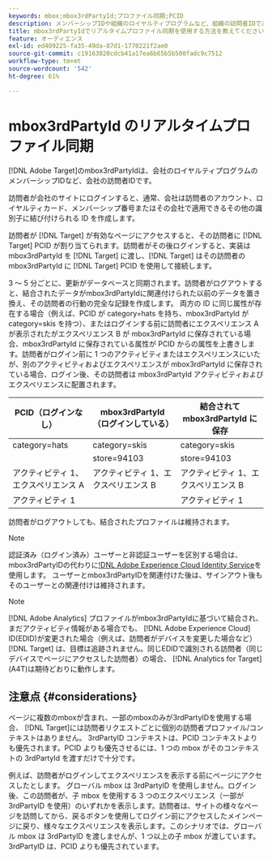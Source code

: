 ```yaml
---
keywords: mbox;mbox3rdPartyId;プロファイル同期;PCID
description: メンバーシップIDや組織のロイヤルティプログラムなど、組織の訪問者IDであるmbox3rdPartyIdの使用方法について説明します。
title: mbox3rdPartyIdでリアルタイムプロファイル同期を使用する方法を教えてください。
feature: オーディエンス
exl-id: ed409225-fa35-49da-87d1-1770221f2ae0
source-git-commit: c19163020cdcb41a17ea6b65b5b500fadc9c7512
workflow-type: tm+mt
source-wordcount: '542'
ht-degree: 61%

---
```


# mbox3rdPartyId のリアルタイムプロファイル同期

[!DNL Adobe Target]のmbox3rdPartyIdは、会社のロイヤルティプログラムのメンバーシップIDなど、会社の訪問者IDです。

訪問者が会社のサイトにログインすると、通常、会社は訪問者のアカウント、ロイヤルティカード、メンバーシップ番号またはその会社で適用できるその他の識別子に結び付けられる ID を作成します。

訪問者が [!DNL Target] が有効なページにアクセスすると、その訪問者に [!DNL Target] PCID が割り当てられます。訪問者がその後ログインすると、実装は mbox3rdPartyId を [!DNL Target] に渡し、[!DNL Target] はその訪問者の mbox3rdPartyId に [!DNL Target] PCID を使用して接続します。

3 ～ 5 分ごとに、更新がデータベースと同期されます。訪問者がログアウトすると、結合されたデータがmbox3rdPartyIdに関連付けられた以前のデータを置き換え、その訪問者の行動の完全な記録を作成します。 両方の ID に同じ属性が存在する場合（例えば、PCID が category=hats を持ち、mbox3rdPartyId が category=skis を持つ）、またはログインする前に訪問者にエクスペリエンス A が表示されたがエクスペリエンス B が mbox3rdPartyId に保存されている場合、mbox3rdPartyId に保存されている属性が PCID からの属性を上書きします。訪問者がログイン前に 1 つのアクティビティまたはエクスペリエンスにいたが、別のアクティビティおよびエクスペリエンスが mbox3rdPartyId に保存されている場合、ログイン後、その訪問者は mbox3rdPartyId アクティビティおよびエクスペリエンスに配置されます。

| PCID（ログインなし） | mbox3rdPartyId（ログインしている） | 結合されて mbox3rdPartyId に保存 |
|---|---|---|
| category=hats | category=skis | category=skis |
|  | store=94103 | store=94103 |
| アクティビティ 1、エクスペリエンス A | アクティビティ 1、エクスペリエンス B | アクティビティ 1、エクスペリエンス B |
| アクティビティ 1 |  | アクティビティ 1 |

訪問者がログアウトしても、結合されたプロファイルは維持されます。

>[!NOTE]
>
>認証済み（ログイン済み）ユーザーと非認証ユーザーを区別する場合は、mbox3rdPartyIDの代わりに[!DNL Adobe Experience Cloud Identity Service](ECID)を使用します。 ユーザーとmbox3rdPartyIDを関連付けた後は、サインアウト後もそのユーザーとの関連付けは維持されます。

>[!NOTE]
>
>[!DNL Adobe Analytics] プロファイルがmbox3rdPartyIdに基づいて結合され、まだアクティビティ情報がある場合でも、 [!DNL Adobe Experience Cloud] ID(EDID)が変更された場合（例えば、訪問者がデバイスを変更した場合など） [!DNL Target] は、目標は追跡されません。同じEDIDで識別される訪問者（同じデバイスでページにアクセスした訪問者）の場合、 [!DNL Analytics for Target] (A4T)は期待どおりに動作します。

## 注意点 {#considerations}

ページに複数のmboxが含まれ、一部のmboxのみが3rdPartyIDを使用する場合、 [!DNL Target]には訪問者リクエストごとに個別の訪問者プロファイル/コンテキストはありません。 3rdPartyID コンテキストは、PCID コンテキストよりも優先されます。PCID よりも優先させるには、1 つの mbox がそのコンテキストの 3rdPartyId を渡すだけで十分です。

例えば、訪問者がログインしてエクスペリエンスを表示する前にページにアクセスしたとします。 グローバル mbox は 3rdPartyID を使用しません。ログイン後、この訪問者が、子 mbox を使用する 3 つのエクスペリエンス（一部が 3rdPartyID を使用）のいずれかを表示します。訪問者は、サイトの様々なページを訪問してから、戻るボタンを使用してログイン前にアクセスしたメインページに戻り、様々なエクスペリエンスを表示します。このシナリオでは、グローバル mbox は 3rdPartyID を渡しませんが、1 つ以上の子 mbox が渡しています。3rdPartyID は、PCID よりも優先されています。
